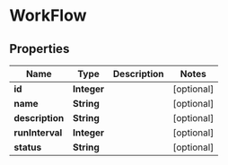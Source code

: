 
# WorkFlow

## Properties
Name | Type | Description | Notes
------------ | ------------- | ------------- | -------------
**id** | **Integer** |  |  [optional]
**name** | **String** |  |  [optional]
**description** | **String** |  |  [optional]
**runInterval** | **Integer** |  |  [optional]
**status** | **String** |  |  [optional]



